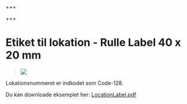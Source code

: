 +++

+++
# Etiket til lokation - Rulle Label 40 x 20 mm

> ![](https://thetis-ims-reports.s3.eu-west-1.amazonaws.com/examples/LocationLabel-1.png)

Lokationsnummeret er indkodet som Code-128.

Du kan downloade eksemplet her: [LocationLabel.pdf](https://thetis-ims-reports.s3.eu-west-1.amazonaws.com/examples/LocationLabel.pdf "LocationLabel.pdf")